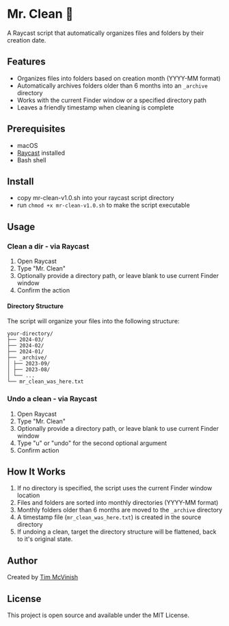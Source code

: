 # Mr. Clean 🫧

A Raycast script that automatically organizes files and folders by their creation date.

## Features

- Organizes files into folders based on creation month (YYYY-MM format)
- Automatically archives folders older than 6 months into an `_archive` directory
- Works with the current Finder window or a specified directory path
- Leaves a friendly timestamp when cleaning is complete

## Prerequisites

- macOS
- [Raycast](https://raycast.com/) installed
- Bash shell

## Install
- copy mr-clean-v1.0.sh into your raycast script directory
- run `chmod +x mr-clean-v1.0.sh` to make the script executable


## Usage

### Clean a dir - via Raycast

1. Open Raycast
2. Type "Mr. Clean"
3. Optionally provide a directory path, or leave blank to use current Finder window
4. Confirm the action

#### Directory Structure

The script will organize your files into the following structure:
```
your-directory/
├── 2024-03/
├── 2024-02/
├── 2024-01/
├── _archive/
│ ├── 2023-09/
│ ├── 2023-08/
│ └── ...
└── mr_clean_was_here.txt
```

### Undo a clean - via Raycast

1. Open Raycast
2. Type "Mr. Clean"
3. Optionally provide a directory path, or leave blank to use current Finder window
4. Type "u" or "undo" for the second optional argument
5. Confirm action

## How It Works

1. If no directory is specified, the script uses the current Finder window location
2. Files and folders are sorted into monthly directories (YYYY-MM format)
3. Monthly folders older than 6 months are moved to the `_archive` directory
4. A timestamp file (`mr_clean_was_here.txt`) is created in the source directory
5. If undoing a clean, target the directory structure will be flattened, back to it's original state.

## Author

Created by 
[Tim McVinish](https://tmcvee.com)

## License

This project is open source and available under the MIT License.